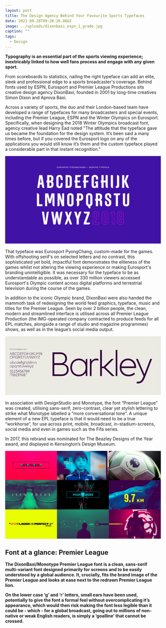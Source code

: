 ```yaml
---
layout: post
title: The Design Agency Behind Your Favourite Sports Typefaces
date: 2021-09-28T09:20:26.866Z
image: ../uploads/dixonbaxi_espn_1_grade.jpg
caption: ""
tags:
  - Design
---
```

**Typography is an essential part of the sports viewing experience; inextricably linked to how well fans process and engage with any given sport.** 

From scoreboards to statistics, nailing the right typeface can add an elite, sleek and professional edge to a sports broadcaster's coverage. Behind fonts used by ESPN, Eurosport and Premier League Productions sits creative design agency DixonBaxi, founded in 2001 by long-time creatives Simon Dixon and Aprova Baxi.

Across a variety of sports, the duo and their London-based team have developed a range of typefaces for many broadcasters and special events, including the Premier League, ESPN and the Winter Olympics on Eurosport. Specifically, when designing the 2018 Winter Olympics broadcast font, agency creative lead Harry Ead noted "The attitude that the typeface gave us became the foundation for the design system. It’s been said a many times before, but if you covered the Eurosport logo on any of the applications you would still know it’s them and the custom typeface played a considerable part in that instant recognition."

![Eurosport PyongChang font](../uploads/dixonbaxi_es_pc_2018_19.jpg)

That typeface was Eurosport PyongChang, custom-made for the games. With offshooting serif's on selected letters and no contrast, this sophisticated yet bold, impactful font demonstrates the eliteness of the games whilst not altering the viewing experience or making Eurosport's branding unintelligible. It was necessary for the typeface to be as understandable as possible, as over 330 million viewers accessed Eurosport's Olympic content across digital platforms and terrestrial television during the course of the games.

In addition to the iconic Olympic brand, DixonBaxi were also handed the mammoth task of redesigning the world feed graphics, typeface, music and titles for the Premier League. Seen by over 2 billion people, the clean, modern and streamlined interface is utilised across all Premier League Production (the IMG-operated company contracted to produce feeds for all EPL matches, alongside a range of studio and magazine programmes) shows, as well as in the league’s social media output.

![](../uploads/42adda06-db7f-47c8-ae6c-e5daa5b9129f.gif)

In association with DesignStudio and Monotype, the font “Premier League” was created, utilising sans-serif, zero-contrast, clear yet stylish lettering to strike what Monotype labelled a “more conversational tone”. A unique element of a new EPL typeface is that it would need to be a true “workhorse”, for use across print, mobile, broadcast, in-stadium-screens, social media and even in games such as the Fifa series.

In 2017, this rebrand was nominated for The Beazley Designs of the Year award, and displayed in Kensington’s Design Museum.

![Eurosport Logos](../uploads/7b55ad52-a550-48e0-b1d1-55afa7fc712e.jpeg)

## Font at a glance: Premier League

**The DixonBaxi/Monotype Premier League font is a clean, sans-serif multi-variant font designed primarily for screens and to be easily understood by a global audience. It, crucially, fits the brand image of the Premier League and looks at ease next to the redrawn Premier League lion.**

**On the lower case ‘g’ and ‘r’ letters, small ears have been used, potentially to give the font a formal feel without overcomplicating it’s appearance, which would then risk making the font less legible than it could be - which - for a global broadcast, going out to millions of non-native or weak English readers, is simply a ‘goalline’ that cannot be crossed.**